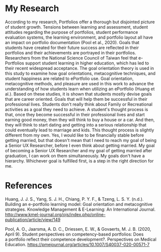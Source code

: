 # My Research
According to my research, Portfolios offer a thorough but disjointed picture of student growth. Tensions between learning and assessment, student attitudes regarding the purpose of portfolios, student performance evaluation systems, the learning environment, and portfolio layout all have an impact on portfolio documentation (Pool et al., 2020). Goals that students have created for their future success are reflected in their portfolios and their achievements are portrayed in their portfolios. Researchers from the National Science Council of Taiwan feel that e-Portfolios support student learning in higher education, which has led to their recent widespread acceptance. The goal orientation theory is used in this study to examine how goal orientations, metacognitive techniques, and student happiness are related to ePortfolio use. Goal orientation, metacognitive methods, and pleasure are used in this work to advance the understanding of how students learn when utilizing an ePortfolio (Huang et al.). Based on these studies, it is shown that students mostly devise goals that are career oriented. Goals that will help them be successful in their professional lives. Students don't really think about Family or Recreational activities as a goal they need to achieve. A student's thought process is that, once they become successful in their professional lives and start earning good money, then they will think to buy a house or a car. And then, they will think to start dating and getting into a serious relationship that could eventually lead to marriage and kids. This thought process is slightly different from my own. Yes, I would like to be financially stable before getting married, but that doesn't mean that I need to reach my goal of being a Senior UX Researcher, before I even think about getting married. My goal of becoming a Senior UX Researcher and my goal of getting married after graduation, I can work on them simultaneously. My goals don't have a hierarchy. Whichever goal is fulfilled first, is a step in the right direction for me.




# References
Huang, J. J. S., Yang, S. J. H., Chiang, P. Y. F., &amp; Tzeng, L. S. Y. (n.d.). Building an e-portfolio learning model: Goal orientation and metacognitive strategies. Knowledge Management &amp; E-Learning: An International Journal. http://www.kmel-journal.org/ojs/index.php/online-publication/article/view/149 

Pool, A. O., Jaarsma, A. D. C., Driessen, E. W., &amp; Govaerts, M. J. B. (2020, April 9). Student perspectives on competency-based portfolios: Does a&nbsp;portfolio reflect their competence development?. Perspectives on Medical Education. https://pmejournal.org/articles/10.1007/S40037-020-00571-7 